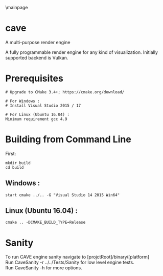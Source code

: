\mainpage
# cave
A multi-purpose render engine

A fully programmable render engine for any kind of visualization.
Initially supported backend is Vulkan.

# Prerequisites

    # Upgrade to CMake 3.4+; https://cmake.org/download/

    # For Windows :
    # Install Visual Studio 2015 / 17

    # For Linux (Ubuntu 16.04) :
    Minimum requirement gcc 4.9


# Building from Command Line

First:

    mkdir build
    cd build


## Windows :

	start cmake ../.. -G "Visual Studio 14 2015 Win64" 

## Linux (Ubuntu 16.04) :

    cmake .. -DCMAKE_BUILD_TYPE=Release	

# Sanity

To run CAVE engine sanity navigate to [projctRoot]/binary/[platform]  
Run CaveSanity -r ../../Tests/Sanity for low level engine tests.  
Run CaveSanity -h for more options.
